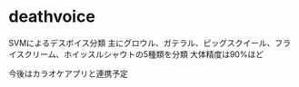 # deathvoice

SVMによるデスボイス分類
主にグロウル、ガテラル、ピッグスクイール、フライスクリーム、ホイッスルシャウトの5種類を分類
大体精度は90%ほど

今後はカラオケアプリと連携予定
